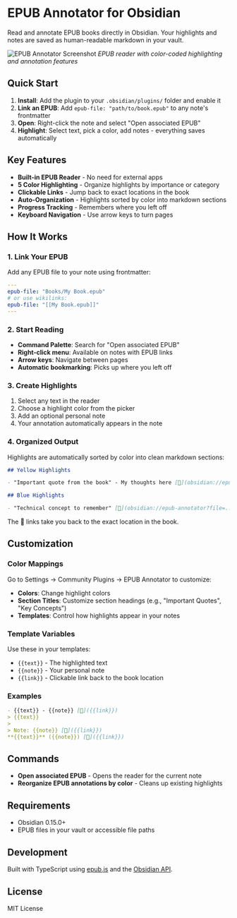 # EPUB Annotator for Obsidian

Read and annotate EPUB books directly in Obsidian. Your highlights and notes are saved as human-readable markdown in your vault.

![EPUB Annotator Screenshot](screenshot-placeholder.png)
*EPUB reader with color-coded highlighting and annotation features*

## Quick Start

1. **Install**: Add the plugin to your `.obsidian/plugins/` folder and enable it
2. **Link an EPUB**: Add `epub-file: "path/to/book.epub"` to any note's frontmatter
3. **Open**: Right-click the note and select "Open associated EPUB"
4. **Highlight**: Select text, pick a color, add notes - everything saves automatically

## Key Features

- **Built-in EPUB Reader** - No need for external apps
- **5 Color Highlighting** - Organize highlights by importance or category  
- **Clickable Links** - Jump back to exact locations in the book
- **Auto-Organization** - Highlights sorted by color into markdown sections
- **Progress Tracking** - Remembers where you left off
- **Keyboard Navigation** - Use arrow keys to turn pages

## How It Works

### 1. Link Your EPUB

Add any EPUB file to your note using frontmatter:

```yaml
---
epub-file: "Books/My Book.epub"
# or use wikilinks:
epub-file: "[[My Book.epub]]"
---
```

### 2. Start Reading

- **Command Palette**: Search for "Open associated EPUB"
- **Right-click menu**: Available on notes with EPUB links
- **Arrow keys**: Navigate between pages
- **Automatic bookmarking**: Picks up where you left off

### 3. Create Highlights

1. Select any text in the reader
2. Choose a highlight color from the picker
3. Add an optional personal note
4. Your annotation automatically appears in the note

### 4. Organized Output

Highlights are automatically sorted by color into clean markdown sections:

```markdown
## Yellow Highlights

- "Important quote from the book" - My thoughts here [📖](obsidian://epub-annotator?file=...)

## Blue Highlights  

- "Technical concept to remember" [📖](obsidian://epub-annotator?file=...)
```

The 📖 links take you back to the exact location in the book.

## Customization

### Color Mappings

Go to Settings → Community Plugins → EPUB Annotator to customize:

- **Colors**: Change highlight colors
- **Section Titles**: Customize section headings (e.g., "Important Quotes", "Key Concepts")
- **Templates**: Control how highlights appear in your notes

### Template Variables

Use these in your templates:
- `{{text}}` - The highlighted text
- `{{note}}` - Your personal note  
- `{{link}}` - Clickable link back to the book location

### Examples

```markdown
- {{text}} - {{note}} [📖]({{link}})
> {{text}}
> 
> Note: {{note}} [🔗]({{link}})
**{{text}}** ({{note}}) [📖]({{link}})
```

## Commands

- **Open associated EPUB** - Opens the reader for the current note
- **Reorganize EPUB annotations by color** - Cleans up existing highlights

## Requirements

- Obsidian 0.15.0+
- EPUB files in your vault or accessible file paths

## Development

Built with TypeScript using [epub.js](http://epubjs.org/) and the [Obsidian API](https://docs.obsidian.md/Reference/TypeScript+API/Reference).

## License

MIT License
